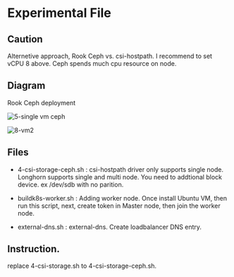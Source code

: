 # Experimental File

## Caution
Alternetive approach, Rook Ceph vs. csi-hostpath. I recommend to set vCPU 8 above. Ceph spends much cpu resource on node.

## Diagram

Rook Ceph deployment

![5-single vm ceph](https://user-images.githubusercontent.com/624501/141036193-7acbc09c-ff08-44be-9c6f-fba0acad3aa5.jpeg)

![8-vm2](https://user-images.githubusercontent.com/624501/141036237-ab5886f3-55cf-4f65-9a11-4f6142563b6c.jpeg)

## Files

* 4-csi-storage-ceph.sh : csi-hostpath driver only supports single node. Longhorn supports single and multi node. You need to addtional block device. ex /dev/sdb with no parition.

* buildk8s-worker.sh : Adding worker node. Once install Ubuntu VM, then run this script, next, create token in Master node, then join the worker node.

* external-dns.sh : external-dns. Create loadbalancer DNS entry.

## Instruction.

replace 4-csi-storage.sh to 4-csi-storage-ceph.sh.
